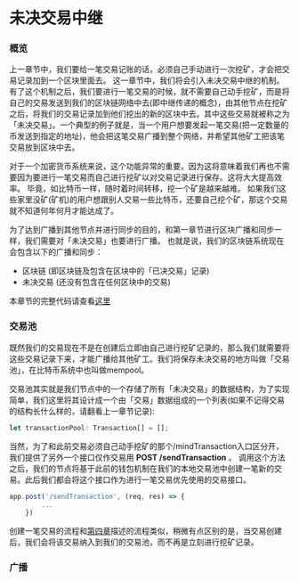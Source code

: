 # 未决交易中继

### 概览

上一章节中，我们要给一笔交易记账的话，必须自己手动进行一次挖矿，才会把交易记录加到一个区块里面去。 这一章节中，我们将会引入未决交易中继的机制。有了这个机制之后，我们要进行一笔交易的时候，就不需要自己动手挖矿，而是将自己的交易发送到我们的区块链网络中去(即中继传递的概念)，由其他节点在挖矿之后，将我们的交易记录加到他们挖出的新的区块中去。其中这些交易就被称之为「未决交易」。一个典型的例子就是，当一个用户想要发起一笔交易(把一定数量的币发送到指定的地址)，他会把这笔交易广播到整个网络，并希望其他矿工把该笔交易放到区块中去。

对于一个加密货币系统来说，这个功能异常的重要。因为这将意味着我们再也不需要因为要进行一笔交易而自己进行挖矿以对交易记录进行保存。这将大大提高效率。 毕竟，如比特币一样，随时着时间转移，挖一个矿是越来越难。 如果我们这些家里没矿(矿机)的用户想跟别人交易一些比特币，还要自己挖个矿，那这个交易就不知道何年何月才能达成了。

为了达到广播到其他节点并进行同步的目的，和第一章节进行区块广播和同步一样，我们需要对「未决交易」也要进行广播。 也就是说，我们的区块链系统现在会包含以下的广播和同步：

- 区块链 (即区块链及包含在区块中的「已决交易」记录)
- 未决交易 (还没有包含在任何区块中的交易)

本章节的完整代码请查看[这里](https://github.com/zhubaitian/naivecoin/tree/chapter5)

### 交易池

既然我们的交易现在不是在创建后立即由自己进行挖矿记录的，那么我们就需要将这些交易记录下来，才能广播给其他矿工。我们将保存未决交易的地方叫做「交易池」，在比特币系统中也叫做mempool。 

交易池其实就是我们节点中的一个存储了所有「未决交易」的数据结构，为了实现简单，我们这里将其设计成一个由「交易」数据组成的一个列表(如果不记得交易的结构长什么样的，请翻看上一章节记录):

``` typescript
let transactionPool: Transaction[] = [];
```

当然，为了和此前交易必须自己动手挖矿的那个/mindTransaction入口区分开，我们提供了另外一个接口仅作交易用 **POST /sendTransaction** 。 调用这个方法之后，我们的节点将基于此前的钱包机制在我们的本地交易池中创建一笔新的交易。此后我们都会将这个接口作为进行一笔交易优先使用的交易接口。

``` typescript
app.post('/sendTransaction', (req, res) => {
        ...
    })
```

创建一笔交易的流程和[第四章](https://github.com/zhubaitian/naivecoin/tree/chapter4)描述的流程类似，稍微有点区别的是，当交易创建后，我们会将该交易纳入到我们的交易池，而不再是立刻进行挖矿记录。

### 广播
























